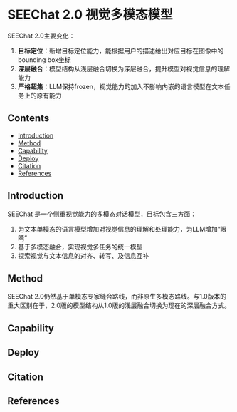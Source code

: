 # SEEChat 2.0 视觉多模态模型
SEEChat 2.0主要变化：
1. **目标定位**：新增目标定位能力，能根据用户的描述给出对应目标在图像中的bounding box坐标    
2. **深层融合**：模型结构从浅层融合切换为深层融合，提升模型对视觉信息的理解能力    
3. **严格超集**：LLM保持frozen，视觉能力的加入不影响内嵌的语言模型在文本任务上的原有能力    

## Contents
  - [Introduction](#introduction)
  - [Method](#method)
  - [Capability](#capability)
  - [Deploy](#deploy)
  - [Citation](#citation)
  - [References](#references)

## Introduction
SEEChat 是一个侧重视觉能力的多模态对话模型，目标包含三方面：    
1. 为文本单模态的语言模型增加对视觉信息的理解和处理能力，为LLM增加“眼睛”    
2. 基于多模态融合，实现视觉多任务的统一模型    
3. 探索视觉与文本信息的对齐、转写、及信息互补    

## Method
SEEChat 2.0仍然基于单模态专家缝合路线，而非原生多模态路线。与1.0版本的重大区别在于，2.0版的模型结构从1.0版的浅层融合切换为现在的深层融合方式。    

## Capability

## Deploy

## Citation

## References
